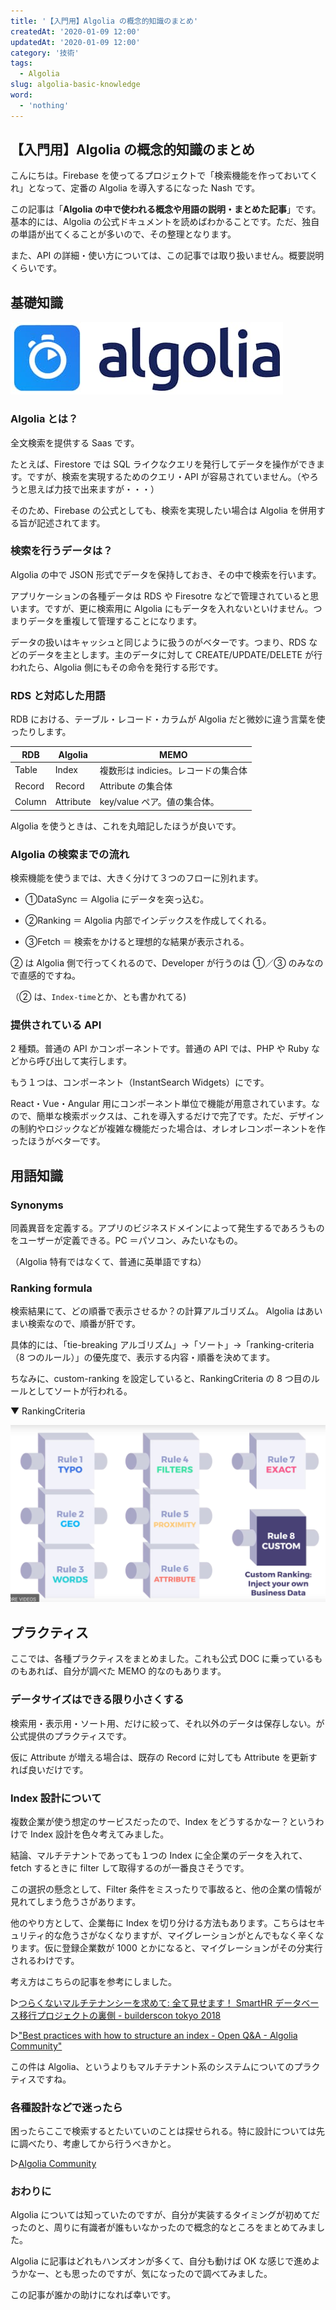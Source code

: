 ```yaml
---
title: '【入門用】Algolia の概念的知識のまとめ'
createdAt: '2020-01-09 12:00'
updatedAt: '2020-01-09 12:00'
category: '技術'
tags:
  - Algolia
slug: algolia-basic-knowledge
word:
  - 'nothing'
---
```


## 【入門用】Algolia の概念的知識のまとめ

こんにちは。Firebase を使ってるプロジェクトで「検索機能を作っておいてくれ」となって、定番の Algolia を導入するになった Nash です。

この記事は「**Algolia の中で使われる概念や用語の説明・まとめた記事**」です。基本的には、Algolia の公式ドキュメントを読めばわかることです。ただ、独自の単語が出てくることが多いので、その整理となります。

また、API の詳細・使い方については、この記事では取り扱いません。概要説明くらいです。

## 基礎知識

![algolia-top](./_algolia.jpg)

### Algolia とは？

全文検索を提供する Saas です。

たとえば、Firestore では SQL ライクなクエリを発行してデータを操作ができます。ですが、検索を実現するためのクエリ・API が容易されていません。（やろうと思えば力技で出来ますが・・・）

そのため、Firebase の公式としても、検索を実現したい場合は Algolia を併用する旨が記述されてます。

### 検索を行うデータは？

Algolia の中で JSON 形式でデータを保持しておき、その中で検索を行います。

アプリケーションの各種データは RDS や Firesotre などで管理されていると思います。ですが、更に検索用に Algolia にもデータを入れないといけません。つまりデータを重複して管理することになります。

データの扱いはキャッシュと同じように扱うのがベターです。つまり、RDS などのデータを主とします。主のデータに対して CREATE/UPDATE/DELETE が行われたら、Algolia 側にもその命令を発行する形です。

### RDS と対応した用語

RDB における、テーブル・レコード・カラムが Algolia だと微妙に違う言葉を使ったりします。

| RDB    | Algolia   | MEMO                                |
| ------ | --------- | ----------------------------------- |
| Table  | Index     | 複数形は indicies。レコードの集合体 |
| Record | Record    | Attribute の集合体                  |
| Column | Attribute | key/value ペア。値の集合体。        |

Algolia を使うときは、これを丸暗記したほうが良いです。

### Algolia の検索までの流れ

検索機能を使うまでは、大きく分けて３つのフローに別れます。

- ①DataSync ＝ Algolia にデータを突っ込む。

- ②Ranking ＝ Algolia 内部でインデックスを作成してくれる。

- ③Fetch ＝ 検索をかけると理想的な結果が表示される。

② は Algolia 側で行ってくれるので、Developer が行うのは ①／③ のみなので直感的ですね。

（② は、`Index-time`とか、とも書かれてる)

### 提供されている API

2 種類。普通の API かコンポーネントです。普通の API では、PHP や Ruby などから呼び出して実行します。

もう１つは、コンポーネント（InstantSearch Widgets）にです。

React・Vue・Angular 用にコンポーネント単位で機能が用意されています。なので、簡単な検索ボックスは、これを導入するだけで完了です。ただ、デザインの制約やロジックなどが複雑な機能だった場合は、オレオレコンポーネントを作ったほうがベターです。

## 用語知識

### Synonyms

同義異音を定義する。アプリのビジネスドメインによって発生するであろうものをユーザーが定義できる。PC ＝パソコン、みたいなもの。

（Algolia 特有ではなくて、普通に英単語ですね）

### Ranking formula

検索結果にて、どの順番で表示させるか？の計算アルゴリズム。
Algolia はあいまい検索なので、順番が肝です。

具体的には、「tie-breaking アルゴリズム」→「ソート」→「ranking-criteria（8 つのルール）」の優先度で、表示する内容・順番を決めてます。

ちなみに、custom-ranking を設定していると、RankingCriteria の 8 つ目のルールとしてソートが行われる。

▼ RankingCriteria

![ranking-criteria](./_ranking-criteria.jpg)


## プラクティス

ここでは、各種プラクティスをまとめました。これも公式 DOC に乗っているものもあれば、自分が調べた MEMO 的なのもあります。

### データサイズはできる限り小さくする

検索用・表示用・ソート用、だけに絞って、それ以外のデータは保存しない。が公式提供のプラクティスです。

仮に Attribute が増える場合は、既存の Record に対しても Attribute を更新すれば良いだけです。

### Index 設計について

複数企業が使う想定のサービスだったので、Index をどうするかなー？というわけで Index 設計を色々考えてみました。

結論、マルチテナントであっても１つの Index に全企業のデータを入れて、fetch するときに filter して取得するのが一番良さそうです。

この選択の懸念として、Filter 条件をミスったりで事故ると、他の企業の情報が見れてしまう危うさがあります。

他のやり方として、企業毎に Index を切り分ける方法もあります。こちらはセキュリティ的な危うさがなくなりますが、マイグレーションがとんでもなく辛くなります。仮に登録企業数が 1000 とかになると、マイグレーションがその分実行されるわけです。

考え方はこちらの記事を参考にしました。

▷[つらくないマルチテナンシーを求めて: 全て見せます！ SmartHR データベース移行プロジェクトの裏側 - builderscon tokyo 2018](https://builderscon.io/tokyo/2018/session/5485dc21-810e-4d12-9102-30b2812cd64f)

▷["Best practices with how to structure an index - Open Q&A - Algolia Community"](https://discourse.algolia.com/t/best-practices-with-how-to-structure-an-index/6040/2)

この件は Algolia、というよりもマルチテナント系のシステムについてのプラクティスですね。

### 各種設計などで迷ったら

困ったらここで検索するとたいていのことは探せられる。特に設計については先に調べたり、考慮してから行うべきかと。

▷[Algolia Community](https://discourse.algolia.com/search)

### おわりに

Algolia については知っていたのですが、自分が実装するタイミングが初めてだったのと、周りに有識者が誰もいなかったので概念的なところをまとめてみました。

Algolia に記事はどれもハンズオンが多くて、自分も動けば OK な感じで進めようかなー、とも思ったのですが、気になったので調べてみました。

この記事が誰かの助けになれば幸いです。
